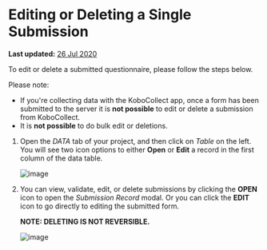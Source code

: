 # Editing or Deleting a Single Submission
**Last updated:** <a href="https://github.com/kobotoolbox/docs/blob/6ef4dac6cafabd56d92a72a0ccd04fd29047667f/source/howto_edit_single_submissions.md" class="reference">26 Jul 2020</a>

To edit or delete a submitted questionnaire, please follow the steps below. 

Please note: 

* If you're collecting data with the KoboCollect app, once a form has been submitted to the server it is **not possible** to edit or delete a submission from KoboCollect.  
* It is **not possible** to do bulk edit or deletions.


1. Open the *DATA* tab of your project, and then click on *Table* on the left. You will see two icon options to either **Open** or **Edit** a record in the first column of the data table. 

    ![image](/images/howto_edit_single_submissions/data.jpg)

2. You can view, validate, edit, or delete submissions by clicking the **OPEN** icon to open the *Submission Record* modal. Or you can click the **EDIT** icon to go directly to editing the submitted form.

    **NOTE: DELETING IS NOT REVERSIBLE.**

    ![image](/images/howto_edit_single_submissions/edit.jpg)
